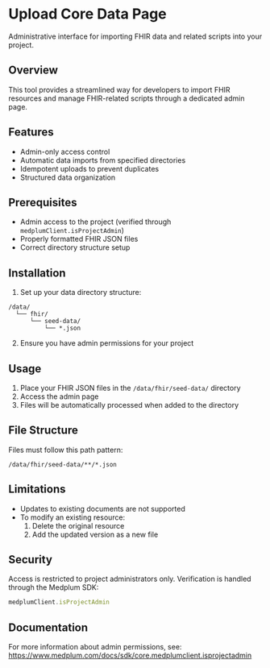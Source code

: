# Upload Core Data Page

Administrative interface for importing FHIR data and related scripts into your project.

## Overview

This tool provides a streamlined way for developers to import FHIR resources and manage FHIR-related scripts through a dedicated admin page.

## Features

- Admin-only access control
- Automatic data imports from specified directories
- Idempotent uploads to prevent duplicates
- Structured data organization

## Prerequisites

- Admin access to the project (verified through `medplumClient.isProjectAdmin`)
- Properly formatted FHIR JSON files
- Correct directory structure setup

## Installation

1. Set up your data directory structure:
```
/data/
  └── fhir/
      └── seed-data/
          └── *.json
```

2. Ensure you have admin permissions for your project

## Usage

1. Place your FHIR JSON files in the `/data/fhir/seed-data/` directory
2. Access the admin page
3. Files will be automatically processed when added to the directory

## File Structure

Files must follow this path pattern:
```
/data/fhir/seed-data/**/*.json
```

## Limitations

- Updates to existing documents are not supported
- To modify an existing resource:
  1. Delete the original resource
  2. Add the updated version as a new file

## Security

Access is restricted to project administrators only. Verification is handled through the Medplum SDK:
```typescript
medplumClient.isProjectAdmin
```

## Documentation

For more information about admin permissions, see:
https://www.medplum.com/docs/sdk/core.medplumclient.isprojectadmin